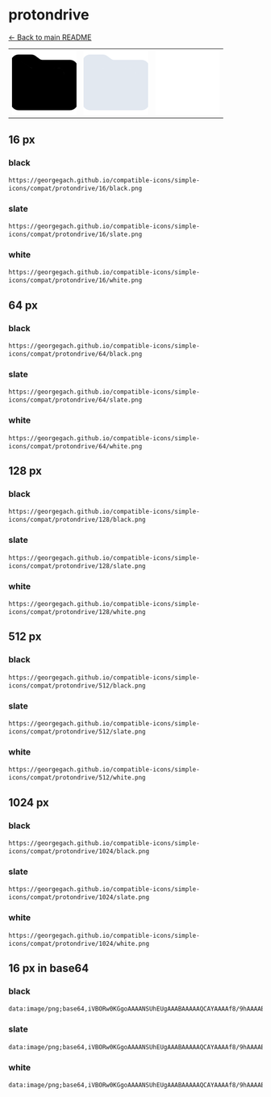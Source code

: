 # protondrive

[← Back to main README](../../README.md)

<table><tr>
  <td><img src="./128/black.png" width="128" alt="protondrive black icon" /></td>
  <td><img src="./128/slate.png" width="128" alt="protondrive slate icon" /></td>
  <td><img src="./128/white.png" width="128" alt="protondrive white icon" /></td>
</tr></table>

## 16 px

### black
```
https://georgegach.github.io/compatible-icons/simple-icons/compat/protondrive/16/black.png
```

### slate
```
https://georgegach.github.io/compatible-icons/simple-icons/compat/protondrive/16/slate.png
```

### white
```
https://georgegach.github.io/compatible-icons/simple-icons/compat/protondrive/16/white.png
```

## 64 px

### black
```
https://georgegach.github.io/compatible-icons/simple-icons/compat/protondrive/64/black.png
```

### slate
```
https://georgegach.github.io/compatible-icons/simple-icons/compat/protondrive/64/slate.png
```

### white
```
https://georgegach.github.io/compatible-icons/simple-icons/compat/protondrive/64/white.png
```

## 128 px

### black
```
https://georgegach.github.io/compatible-icons/simple-icons/compat/protondrive/128/black.png
```

### slate
```
https://georgegach.github.io/compatible-icons/simple-icons/compat/protondrive/128/slate.png
```

### white
```
https://georgegach.github.io/compatible-icons/simple-icons/compat/protondrive/128/white.png
```

## 512 px

### black
```
https://georgegach.github.io/compatible-icons/simple-icons/compat/protondrive/512/black.png
```

### slate
```
https://georgegach.github.io/compatible-icons/simple-icons/compat/protondrive/512/slate.png
```

### white
```
https://georgegach.github.io/compatible-icons/simple-icons/compat/protondrive/512/white.png
```

## 1024 px

### black
```
https://georgegach.github.io/compatible-icons/simple-icons/compat/protondrive/1024/black.png
```

### slate
```
https://georgegach.github.io/compatible-icons/simple-icons/compat/protondrive/1024/slate.png
```

### white
```
https://georgegach.github.io/compatible-icons/simple-icons/compat/protondrive/1024/white.png
```

## 16 px in base64

### black
```
data:image/png;base64,iVBORw0KGgoAAAANSUhEUgAAABAAAAAQCAYAAAAf8/9hAAAABmJLR0QA/wD/AP+gvaeTAAAAl0lEQVQ4je3SMQrCQBSE4S+S0s7CxgsJnsOrWIiX8ThWglgIiQYVVIxokQ1IUImspT88GN7uzO4+lkgSTDHENfQ62GCMZZuAI3ZB95GGtRUWOL/xFpglyHDCHQNs0Wv5grVgrOuAfaPXrPxJl0kQ31DgVt8y/bz3JUfVvFBNPIp/wI8Csgh/nmCCEcqWpq7q810wjzi84gEAAilBQnb4nQAAAABJRU5ErkJggg==
```

### slate
```
data:image/png;base64,iVBORw0KGgoAAAANSUhEUgAAABAAAAAQCAYAAAAf8/9hAAAABmJLR0QA/wD/AP+gvaeTAAAAyUlEQVQ4je2PMU5CURREz3m8WGGhFGpB4U5sTVyHmzHuwFW4FisrEgo1EbD4BYnyxgK1IIiKlk57Z87MhV/K0d30QjwtxWeAhII+LFo7Pz7aG30JGN/PusgMVDhIqCxJY/UWnK8LttaeauWyBucQDC3QI0yQAToMDCHrm4ssGicVGBDfbZ1mJ/j55jBF9gHEw7Jy7gd3Nz5dKMBkyUqvbjSvm97oYuRt5eqCH+sf8BcA5XHbcGBSW9qVeKa+fDPUBwO5Ea+3Lf/QK8FnRPiUNtCRAAAAAElFTkSuQmCC
```

### white
```
data:image/png;base64,iVBORw0KGgoAAAANSUhEUgAAABAAAAAQCAYAAAAf8/9hAAAABmJLR0QA/wD/AP+gvaeTAAAAnklEQVQ4je3SPQoCMRCG4SdiqY0WNl5I8BxexUK8jMexEsRCWH+KBRWVsdgVRHRZWEvfKkzyvZMMoSEpImYY4VrWWthiklJa1RHkOCBhgHa5t8YS5y/ZI+YpIjKcEBhij37NF2xSRMRLIS9F3YrQHr1yfX8X1OGI+/OW7eqzH8kV80Ix8Ub8BT8SZA3yuxQRU4xxqxnqKH7rBYsGzQsead0wbRJ3sFwAAAAASUVORK5CYII=
```

